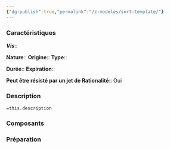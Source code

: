 ```yaml
---
{"dg-publish":true,"permalink":"/z-modeles/sort-template/"}
---
```



### Caractéristiques 

***Vis***:: 

**Nature**:: 
**Origine**:: 
**Type**:: 

**Durée**::
**Expiration**::

**Peut être résisté par un jet de Rationalité**:: Oui

### Description

`=this.description`

### Composants

### Préparation




